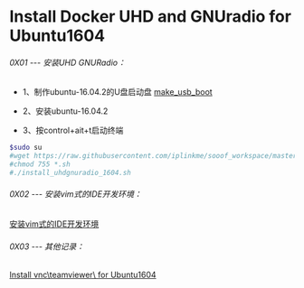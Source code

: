 # Install Docker UHD and GNUradio for Ubuntu1604


###### 0X01 --- 安装UHD GNURadio：


* 1、制作ubuntu-16.04.2的U盘启动盘 [make_usb_boot](<../../other/linux_development/Tools/USB/make_usb_boot.md>)

* 2、安装ubuntu-16.04.2

* 3、按control+ait+t启动终端

```bash
$sudo su
#wget https://raw.githubusercontent.com/iplinkme/sooof_workspace/master/WorkSH/Ubuntu1604/install_uhdgnuradio_1604.sh
#chmod 755 *.sh
#./install_uhdgnuradio_1604.sh

```

###### 0X02 --- 安装vim式的IDE开发环境：
[安装vim式的IDE开发环境](<../../other/linux_development/Tools/VIM/VimConfig.md>)

###### 0X03 --- 其他记录：

[Install vnc\teamviewer\ for Ubuntu1604](<./Ubuntu1604/InstallDevEnv.md>)
